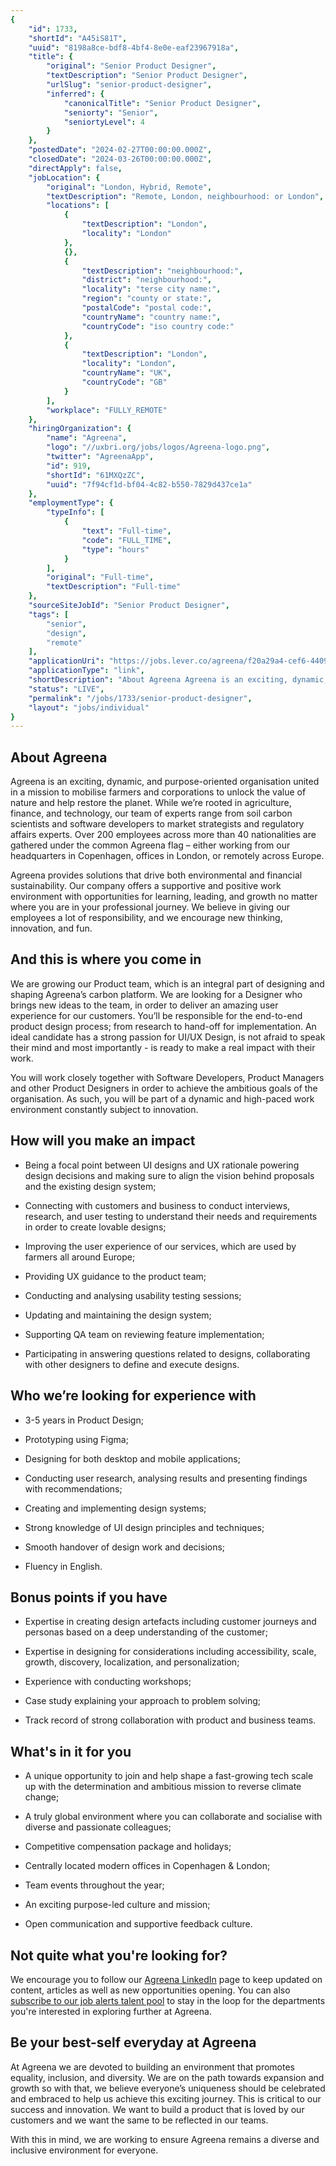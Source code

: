 ```yaml
---
{
	"id": 1733,
	"shortId": "A45iS81T",
	"uuid": "8198a8ce-bdf8-4bf4-8e0e-eaf23967918a",
	"title": {
		"original": "Senior Product Designer",
		"textDescription": "Senior Product Designer",
		"urlSlug": "senior-product-designer",
		"inferred": {
			"canonicalTitle": "Senior Product Designer",
			"seniorty": "Senior",
			"seniortyLevel": 4
		}
	},
	"postedDate": "2024-02-27T00:00:00.000Z",
	"closedDate": "2024-03-26T00:00:00.000Z",
	"directApply": false,
	"jobLocation": {
		"original": "London, Hybrid, Remote",
		"textDescription": "Remote, London, neighbourhood: or London",
		"locations": [
			{
				"textDescription": "London",
				"locality": "London"
			},
			{},
			{
				"textDescription": "neighbourhood:",
				"district": "neighbourhood:",
				"locality": "terse city name:",
				"region": "county or state:",
				"postalCode": "postal code:",
				"countryName": "country name:",
				"countryCode": "iso country code:"
			},
			{
				"textDescription": "London",
				"locality": "London",
				"countryName": "UK",
				"countryCode": "GB"
			}
		],
		"workplace": "FULLY_REMOTE"
	},
	"hiringOrganization": {
		"name": "Agreena",
		"logo": "//uxbri.org/jobs/logos/Agreena-logo.png",
		"twitter": "AgreenaApp",
		"id": 919,
		"shortId": "61MXQzZC",
		"uuid": "7f94cf1d-bf04-4c82-b550-7829d437ce1a"
	},
	"employmentType": {
		"typeInfo": [
			{
				"text": "Full-time",
				"code": "FULL_TIME",
				"type": "hours"
			}
		],
		"original": "Full-time",
		"textDescription": "Full-time"
	},
	"sourceSiteJobId": "Senior Product Designer",
	"tags": [
		"senior",
		"design",
		"remote"
	],
	"applicationUri": "https://jobs.lever.co/agreena/f20a29a4-cef6-4409-b2cd-2d1f7f1be230/apply",
	"applicationType": "link",
	"shortDescription": "About Agreena Agreena is an exciting, dynamic, and purpose-oriented- organisation united in a mission to mobilise farmers and corporations to unlock the value of nature and help restore the planet.",
	"status": "LIVE",
	"permalink": "/jobs/1733/senior-product-designer",
	"layout": "jobs/individual"
}
---
```

<h2>About Agreena</h2><p>Agreena is an exciting, dynamic, and purpose-oriented organisation united in a mission to mobilise farmers and corporations to unlock the value of nature and help restore the planet. While we’re rooted in agriculture, finance, and technology, our team of experts range from soil carbon scientists and software developers to market strategists and regulatory affairs experts. Over 200 employees across more than 40 nationalities are gathered under the common Agreena flag – either working from our headquarters in Copenhagen, offices in London, or remotely across Europe.</p><p>Agreena provides solutions that drive both environmental and financial sustainability. Our company offers a supportive and positive work environment with opportunities for learning, leading, and growth no matter where you are in your professional journey. We believe in giving our employees a lot of responsibility, and we encourage new thinking, innovation, and fun.</p><h2>And this is where you come in</h2><p>We are growing our Product team, which is an integral part of designing and shaping Agreena’s carbon platform. We are looking for a Designer who brings new ideas to the team, in order to deliver an amazing user experience for our customers. You’ll be responsible for the end-to-end product design process; from research to hand-off for implementation. An ideal candidate has a strong passion for UI/UX Design, is not afraid to speak their mind and most importantly - is ready to make a real impact with their work.</p><p>You will work closely together with Software Developers, Product Managers and other Product Designers in order to achieve the ambitious goals of the organisation. As such, you will be part of a dynamic and high-paced work environment constantly subject to innovation.</p><h2>How will you make an impact</h2><ul><li><p>Being a focal point between UI designs and UX rationale powering design decisions and making sure to align the vision behind proposals and the existing design system;</p></li><li><p>Connecting with customers and business to conduct interviews, research, and user testing to understand their needs and requirements in order to create lovable designs;</p></li><li><p>Improving the user experience of our services, which are used by farmers all around Europe;</p></li><li><p>Providing UX guidance to the product team;</p></li><li><p>Conducting and analysing usability testing sessions;</p></li><li><p>Updating and maintaining the design system;</p></li><li><p>Supporting QA team on reviewing feature implementation;</p></li><li><p>Participating in answering questions related to designs, collaborating with other designers to define and execute designs.</p></li></ul><h2>Who we’re looking for experience with</h2><ul><li><p>3-5 years in Product Design;</p></li><li><p>Prototyping using Figma;</p></li><li><p>Designing for both desktop and mobile applications;</p></li><li><p>Conducting user research, analysing results and presenting findings with recommendations;</p></li><li><p>Creating and implementing design systems;</p></li><li><p>Strong knowledge of UI design principles and techniques;</p></li><li><p>Smooth handover of design work and decisions;</p></li><li><p>Fluency in English.</p></li></ul><h2>Bonus points if you have</h2><ul><li><p>Expertise in creating design artefacts including customer journeys and personas based on a deep understanding of the customer;</p></li><li><p>Expertise in designing for considerations including accessibility, scale, growth, discovery, localization, and personalization;</p></li><li><p>Experience with conducting workshops;</p></li><li><p>Case study explaining your approach to problem solving;</p></li><li><p>Track record of strong collaboration with product and business teams.</p></li></ul><h2>What's in it for you</h2><ul><li><p>A unique opportunity to join and help shape a fast-growing tech scale up with the determination and ambitious mission to reverse climate change;</p></li><li><p>A truly global environment where you can collaborate and socialise with diverse and passionate colleagues;</p></li><li><p>Competitive compensation package and holidays;</p></li><li><p>Centrally located modern offices in Copenhagen &amp; London;</p></li><li><p>Team events throughout the year;</p></li><li><p>An exciting purpose-led culture and mission;</p></li><li><p>Open communication and supportive feedback culture.</p></li></ul><h2>Not quite what you're looking for?</h2><p>We encourage you to follow our <a target="_blank" rel="noopener noreferrer nofollow" href="https://www.linkedin.com/company/agreena/">Agreena LinkedIn</a> page to keep updated on content, articles as well as new opportunities opening. You can also <a target="_blank" rel="noopener noreferrer nofollow" href="https://horta.io/jobs/agreena">subscribe to our job alerts talent pool</a> to stay in the loop for the departments you're interested in exploring further at Agreena.</p><h2>Be your best-self everyday at Agreena</h2><p>At Agreena we are devoted to building an environment that promotes equality, inclusion, and diversity. We are on the path towards expansion and growth so with that, we believe everyone’s uniqueness should be celebrated and embraced to help us achieve this exciting journey. This is critical to our success and innovation. We want to build a product that is loved by our customers and we want the same to be reflected in our teams.</p><p>With this in mind, we are working to ensure Agreena remains a diverse and inclusive environment for everyone.</p>
